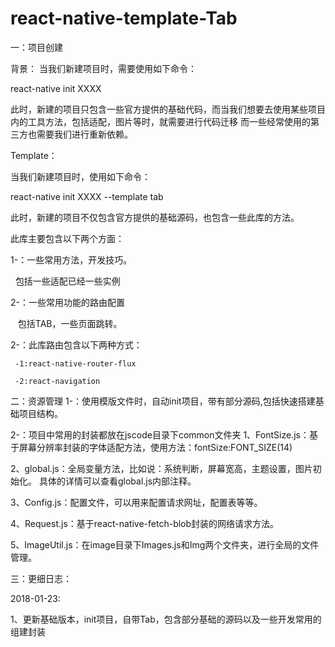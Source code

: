# react-native-template-Tab

一：项目创建

 背景：
 当我们新建项目时，需要使用如下命令：
 
 
 react-native init XXXX
 
 
 此时，新建的项目只包含一些官方提供的基础代码，而当我们想要去使用某些项目内的工具方法，包括适配，图片等时，就需要进行代码迁移
 而一些经常使用的第三方也需要我们进行重新依赖。
 
 
 Template：
 
 当我们新建项目时，使用如下命令：
 
 react-native init XXXX  --template tab
 
 此时，新建的项目不仅包含官方提供的基础源码，也包含一些此库的方法。
 
 此库主要包含以下两个方面：
 
 1-：一些常用方法，开发技巧。
 
   包括一些适配已经一些实例
   
 2-：一些常用功能的路由配置
 
    包括TAB，一些页面跳转。
   
 2-：此库路由包含以下两种方式：

     -1:react-native-router-flux
     
     -2:react-navigation
 
 

二：资源管理
1-：使用模版文件时，自动init项目，带有部分源码,包括快速搭建基础项目结构。

2-：项目中常用的封装都放在jscode目录下common文件夹
1、FontSize.js：基于屏幕分辨率封装的字体适配方法，使用方法：fontSize:FONT_SIZE(14)

2、global.js：全局变量方法，比如说：系统判断，屏幕宽高，主题设置，图片初始化。 具体的详情可以查看global.js内部注释。

3、Config.js：配置文件，可以用来配置请求网址，配置表等等。

4、Request.js：基于react-native-fetch-blob封装的网络请求方法。

5、ImageUtil.js：在image目录下Images.js和Img两个文件夹，进行全局的文件管理。


三：更细日志：

2018-01-23:

1、更新基础版本，init项目，自带Tab，包含部分基础的源码以及一些开发常用的组建封装
